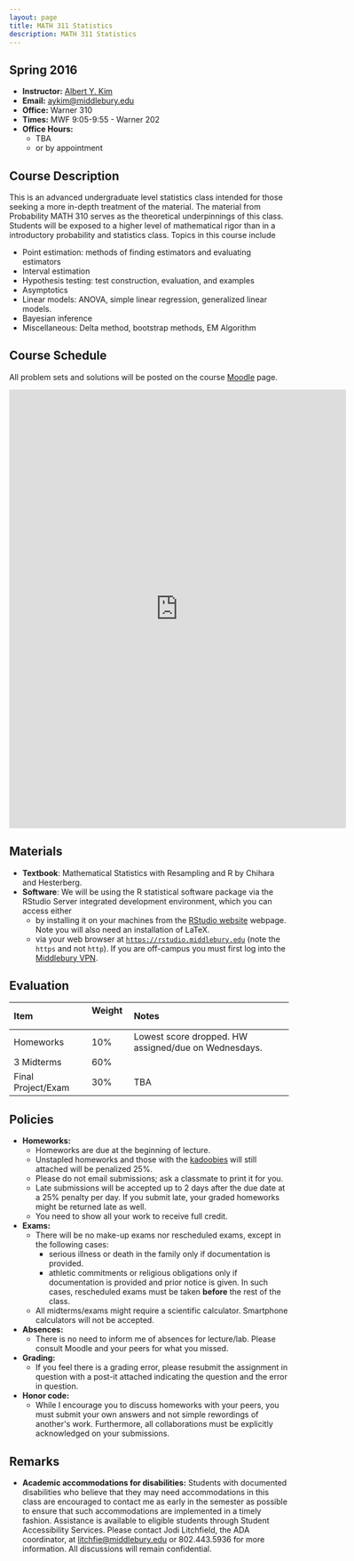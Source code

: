```yaml
---
layout: page
title: MATH 311 Statistics
description: MATH 311 Statistics
---
```


## Spring 2016

* **Instructor:** [Albert Y. Kim](http://community.middlebury.edu/~aykim/)
* **Email:** [aykim@middlebury.edu](aykim@middlebury.edu)
* **Office:** Warner 310
* **Times:** MWF 9:05-9:55 - Warner 202
* **Office Hours:**
    + TBA
    + or by appointment





## Course Description

This is an advanced undergraduate level statistics class intended for those seeking a more in-depth treatment of the material.  The material from Probability MATH 310 serves as the theoretical underpinnings of this class.  Students will be exposed to a higher level of mathematical rigor than in a introductory probability and statistics class.  Topics in this course include

* Point estimation: methods of finding estimators and evaluating estimators
* Interval estimation
* Hypothesis testing: test construction, evaluation, and examples
* Asymptotics
* Linear models:  ANOVA, simple linear regression, generalized linear models.
* Bayesian inference
* Miscellaneous: Delta method, bootstrap methods, EM Algorithm




## Course Schedule

All problem sets and solutions will be posted on the course [Moodle](http://moodle.middlebury.edu/course/view.php?id=2308) page.

<iframe width='607' height='790' frameborder='0' src='https://docs.google.com/spreadsheets/d/1OF-BBAiPaj1fItsa96gdhABr_duzkIRAZyDNE9GpoaY/pubhtml?gid=0&amp;single=true&amp;widget=true&amp;headers=false'></iframe>





## Materials

* **Textbook**: Mathematical Statistics with Resampling and R by Chihara and Hesterberg.
* **Software**: We will be using the R statistical software package via the RStudio Server integrated development environment, which you can access either
    + by installing it on your machines from the [RStudio website](https://www.rstudio.com/products/rstudio/download/) webpage. Note you will also need an installation of LaTeX.
    + via your web browser at [`https://rstudio.middlebury.edu`](https://rstudio.middlebury.edu/) (note the `https` and not `http`). If you are off-campus you must first log into the [Middlebury VPN](http://mediawiki.middlebury.edu/wiki/LIS/Off-campus_Access).





## Evaluation

**Item**  | **Weight** &nbsp; | **Notes**
:------------- | :------------- | :-------------
Homeworks | 10% | Lowest score dropped. HW assigned/due on Wednesdays.
3 Midterms | 60%  | 
Final Project/Exam &nbsp; | 30%  | TBA





## Policies

* **Homeworks:**
    + Homeworks are due at the beginning of lecture.
    + Unstapled homeworks and those with the [kadoobies](https://www.quora.com/What-is-the-name-for-the-scraps-of-paper-left-in-a-notebooks-spiral-after-tearing-out-a-page) will still attached will be penalized 25%.
    + Please do not email submissions; ask a classmate to print it for you.
    + Late submissions will be accepted up to 2 days after the due date at a 25% penalty per day. If you submit late, your graded homeworks might be returned late as well.
    + You need to show all your work to receive full credit.
* **Exams:**
    + There will be no make-up exams nor rescheduled exams, except in the following cases:
        + serious illness or death in the family only if documentation is provided.
        + athletic commitments or religious obligations only if documentation is provided and prior notice is given.
          In such cases, rescheduled exams must be taken **before** the rest of the class.
    + All midterms/exams might require a scientific calculator. Smartphone calculators will not be accepted.
* **Absences:**
    + There is no need to inform me of absences for lecture/lab. Please consult Moodle and your peers for what you missed.
* **Grading:**
    + If you feel there is a grading error, please resubmit the assignment in question with a post-it attached indicating the question and the error in question.
* **Honor code:**
    + While I encourage you to discuss homeworks with your peers, you must submit your own answers and not simple rewordings of another's work.  Furthermore, all collaborations must be explicitly acknowledged on your submissions.





## Remarks

* **Academic accommodations for disabilities:**  Students with documented disabilities who believe that they may need accommodations in this class are encouraged to contact me as early in the semester as possible to ensure that such accommodations are implemented in a timely fashion. Assistance is available to eligible students through Student Accessibility Services. Please contact Jodi Litchfield, the ADA coordinator, at [litchfie@middlebury.edu](litchfie@middlebury.edu) or 802.443.5936 for more information. All discussions will remain confidential.
